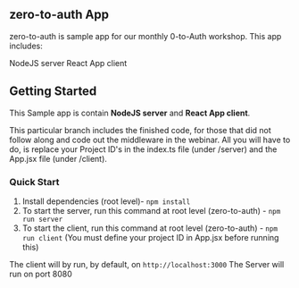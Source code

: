 ## zero-to-auth App

zero-to-auth is sample app for our monthly 0-to-Auth workshop. This app includes:

NodeJS server
React App client

## Getting Started

This Sample app is contain **NodeJS server** and **React App client**.

This particular branch includes the finished code, for those that did not follow along and code out the middleware in the webinar.
All you will have to do, is replace your Project ID's in the index.ts file (under /server) and the App.jsx file (under /client).

### Quick Start

1. Install dependencies (root level)- `npm install`
2. To start the server, run this command at root level (zero-to-auth) - `npm run server`
3. To start the client, run this command at root level (zero-to-auth) - `npm run client` (You must define your project ID in App.jsx before running this)

The client will by run, by default, on `http://localhost:3000`
The Server will run on port 8080
